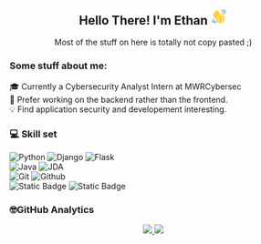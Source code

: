 <div align="center">
<h2> Hello There! I'm Ethan <img src="https://github.com/Et43/Et43/blob/main/wave-hello.gif" width="30px"></h2>
<p>Most of the stuff on here is totally not copy pasted ;)</p>
</div>


### Some stuff about me:
🎓 Currently a Cybersecurity Analyst Intern at MWRCybersec <br>
🔧  Prefer working on the backend rather than the frontend. <br>
💡 Find application security and developement interesting. <br>

### 💻 Skill set
![Python](https://img.shields.io/badge/python-%2314354C.svg?style=for-the-badge&logo=python&logoColor=white)
![Django](https://img.shields.io/badge/-Django-05122A?style=for-the-badge&logo=django&logoColor=white) 
![Flask](https://img.shields.io/badge/-Flask-05122A?style=for-the-badge&logo=flask&logoColor=white) <br>
![Java](https://img.shields.io/badge/-Java-123456?style=for-the-badge&logo=java&logoColor=white) 
![JDA](https://img.shields.io/badge/-JDA-123456?style=for-the-badge&logo=java&logoColor=white) <br>
![Git](https://img.shields.io/badge/-Git-056?style=for-the-badge&logo=Git&logoColor=white) 
![Github](https://img.shields.io/badge/-GitHub-056?style=for-the-badge&logo=Github&logoColor=white) <br>
![Static Badge](https://img.shields.io/badge/-php-lightorange?style=for-the-badge&logo=php)
![Static Badge](https://img.shields.io/badge/-VB.net-navy?style=for-the-badge&logo=visualbasic)


### 🤓GitHub Analytics
<p align="center">
<a href="https://github.com/Et43">
  <img height="180em" src="https://github-readme-stats-eight-theta.vercel.app/api?username=Et43&show_icons=true&theme=algolia&include_all_commits=true&count_private=true"/>
  <img height="180em" src="https://github-readme-stats-eight-theta.vercel.app/api/top-langs/?username=Et43&layout=compact&langs_count=8&theme=algolia"/>
</a>
</p>


